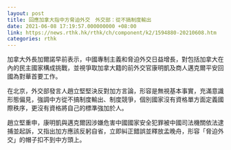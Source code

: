 ```yaml
---
layout: post
title: 回應加拿大指中方脅迫外交　外交部：從不搞制度輸出
date: 2021-06-08 17:19:57.000000000 +08:00
link: https://news.rthk.hk/rthk/ch/component/k2/1594880-20210608.htm
categories: rthk
---
```


加拿大外長加爾諾早前表示，中國專制主義和脅迫外交日益增長，對包括加拿大在內的民主國家構成挑戰，並視爭取加拿大籍的前外交官康明凱及商人邁克爾平安回國為對華首要工作。

在北京，外交部發言人趙立堅堅決反對加方言論，形容是無視基本事實，充滿意識形態偏見，強調中方從不搞制度輸出、制度競爭，個別國家沒有資格單方面定義國際秩序，更沒有資格將自己的標準強加於人。

趙立堅重申，康明凱與邁克爾因涉嫌危害中國國家安全犯罪被中國司法機關依法逮捕並起訴，又指出加方應該反躬自省，立即糾正錯誤並釋放孟晚舟，形容「脅迫外交」的帽子扣不到中方頭上。
